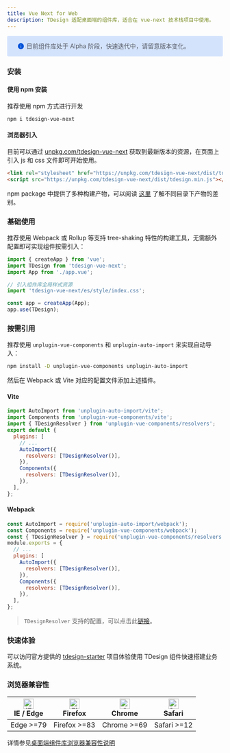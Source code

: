```yaml
---
title: Vue Next for Web
description: TDesign 适配桌面端的组件库，适合在 vue-next 技术栈项目中使用。
---
```


<div style="background: #d4e3fc; display: flex; align-items: center; line-height: 20px; padding: 14px 24px; border-radius: 3px; color: #555a65">
  <svg fill="none" viewBox="0 0 16 16" width="16px" height="16px" style="margin-right: 5px">
    <path fill="rgb(0, 82, 217)" d="M8 15A7 7 0 108 1a7 7 0 000 14zM7.4 4h1.2v1.2H7.4V4zm.1 2.5h1V12h-1V6.5z" fillOpacity="0.9"></path>
  </svg>
  目前组件库处于 Alpha 阶段，快速迭代中，请留意版本变化。
</div>

### 安装

#### 使用 npm 安装

推荐使用 npm 方式进行开发

```shell
npm i tdesign-vue-next
```

#### 浏览器引入

目前可以通过 [unpkg.com/tdesign-vue-next](https://unpkg.com/tdesign-vue-next) 获取到最新版本的资源，在页面上引入 js 和 css 文件即可开始使用。

```html
<link rel="stylesheet" href="https://unpkg.com/tdesign-vue-next/dist/tdesign.min.css" />
<script src="https://unpkg.com/tdesign-vue-next/dist/tdesign.min.js"></script>
```

npm package 中提供了多种构建产物，可以阅读 [这里](https://github.com/Tencent/tdesign/blob/main/develop-install.md) 了解不同目录下产物的差别。

### 基础使用

推荐使用 Webpack 或 Rollup 等支持 tree-shaking 特性的构建工具，无需额外配置即可实现组件按需引入：

```js
import { createApp } from 'vue';
import TDesign from 'tdesign-vue-next';
import App from './app.vue';

// 引入组件库全局样式资源
import 'tdesign-vue-next/es/style/index.css';

const app = createApp(App);
app.use(TDesign);
```

### 按需引用

推荐使用 `unplugin-vue-components` 和 `unplugin-auto-import` 来实现自动导入：

```bash
npm install -D unplugin-vue-components unplugin-auto-import
```

然后在 Webpack 或 Vite 对应的配置文件添加上述插件。

#### Vite

```js
import AutoImport from 'unplugin-auto-import/vite';
import Components from 'unplugin-vue-components/vite';
import { TDesignResolver } from 'unplugin-vue-components/resolvers';
export default {
  plugins: [
    // ...
    AutoImport({
      resolvers: [TDesignResolver()],
    }),
    Components({
      resolvers: [TDesignResolver()],
    }),
  ],
};
```

#### Webpack

```js
const AutoImport = require('unplugin-auto-import/webpack');
const Components = require('unplugin-vue-components/webpack');
const { TDesignResolver } = require('unplugin-vue-components/resolvers');
module.exports = {
  // ...
  plugins: [
    AutoImport({
      resolvers: [TDesignResolver()],
    }),
    Components({
      resolvers: [TDesignResolver()],
    }),
  ],
};
```

> `TDesignResolver` 支持的配置，可以点击此[链接](https://github.com/antfu/unplugin-vue-components/blob/main/src/core/resolvers/tdesign.ts#L4)。

### 快速体验

可以访问官方提供的 [tdesign-starter](https://tdesign.tencent.com/starter/vue-next/) 项目体验使用 TDesign 组件快速搭建业务系统。

### 浏览器兼容性

| [<img src="https://raw.githubusercontent.com/alrra/browser-logos/master/src/edge/edge_48x48.png" alt="IE / Edge" width="24" height="24" />](http://godban.github.io/browsers-support-badges/) <br/> IE / Edge | [<img src="https://raw.githubusercontent.com/alrra/browser-logos/master/src/firefox/firefox_48x48.png" alt="Firefox" width="24" height="24" />](http://godban.github.io/browsers-support-badges/)<br/>Firefox | [<img src="https://raw.githubusercontent.com/alrra/browser-logos/master/src/chrome/chrome_48x48.png" alt="Chrome" width="24" height="24" />](http://godban.github.io/browsers-support-badges/)<br/>Chrome | [<img src="https://raw.githubusercontent.com/alrra/browser-logos/master/src/safari/safari_48x48.png" alt="Safari" width="24" height="24" />](http://godban.github.io/browsers-support-badges/)<br/>Safari |
| ------------------------------------------------------------------------------------------------------------------------------------------------------------------------------------------------------------- | ------------------------------------------------------------------------------------------------------------------------------------------------------------------------------------------------------------- | --------------------------------------------------------------------------------------------------------------------------------------------------------------------------------------------------------- | --------------------------------------------------------------------------------------------------------------------------------------------------------------------------------------------------------- |
| Edge >=79                                                                                                                                                                                                     | Firefox >=83                                                                                                                                                                                                  | Chrome >=69                                                                                                                                                                                               | Safari >=12                                                                                                                                                                                               |

详情参见[桌面端组件库浏览器兼容性说明](https://github.com/Tencent/tdesign/wiki/%E6%A1%8C%E9%9D%A2%E7%AB%AF%E7%BB%84%E4%BB%B6%E5%BA%93%E6%B5%8F%E8%A7%88%E5%99%A8%E5%85%BC%E5%AE%B9%E6%80%A7%E8%AF%B4%E6%98%8E)
